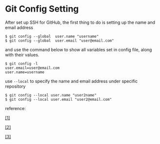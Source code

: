 # Git Config Setting 

After set up SSH for GitHub, the first thing to do is setting up the name and email address 

~~~
$ git config --global  user.name "username"
$ git config --global  user.email "user@email.com"
~~~

and use the command below to show all variables set in config file, along with their values.

~~~
$ git config -l
user.email=user@email.com
user.name=username
~~~

use `--local` to specify the name and email address under specific repository

~~~
$ git config --local user.name "user2name"
$ git config --local user.email "user2@email.com"
~~~


reference:

[[1]](https://backlog.com/git-tutorial/tw/reference/config.html)

[[2]](https://ithelp.ithome.com.tw/m/articles/10266644)

[[3]](https://gitbook.tw/chapters/config/user-config)

